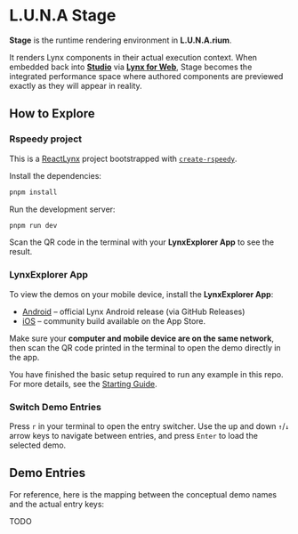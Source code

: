 # L.U.N.A Stage

**Stage** is the runtime rendering environment in **L.U.N.A.rium**.

It renders Lynx components in their actual execution context.
When embedded back into [**Studio**](../studio/README.md) via [**Lynx for Web**](https://lynxjs.org/guide/start/integrate-with-existing-apps.html#platform=web), Stage becomes the integrated performance space where authored components are previewed exactly as they will appear in reality.

## How to Explore

### Rspeedy project

This is a [ReactLynx](https://lynxjs.org/react/) project bootstrapped with [`create-rspeedy`](https://lynxjs.org/rspeedy/).

Install the dependencies:

```bash
pnpm install
```

Run the development server:

```bash
pnpm run dev
```

Scan the QR code in the terminal with your **LynxExplorer App** to see the result.

### LynxExplorer App

To view the demos on your mobile device, install the **LynxExplorer App**:

- [Android](https://github.com/lynx-family/lynx/releases/latest) – official Lynx Android release (via GitHub Releases)
- [iOS](https://apps.apple.com/ca/app/lynx-go-dev-explorer/id6743227790) – community build available on the App Store.

Make sure your **computer and mobile device are on the same network**, then scan the QR code printed in the terminal to open the demo directly in the app.

You have finished the basic setup required to run any example in this repo. For more details, see the [Starting Guide](https://lynxjs.org/guide/start/quick-start.html).

### Switch Demo Entries

Press `r` in your terminal to open the entry switcher. Use the up and down `↑`/`↓` arrow keys to navigate between entries, and press `Enter` to load the selected demo.

## Demo Entries

For reference, here is the mapping between the conceptual demo names and the actual entry keys:

TODO
